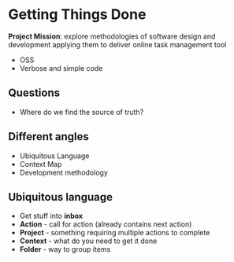 # Getting Things Done #

**Project Mission**: explore methodologies of software design and development applying them to deliver online task management tool

- OSS
- Verbose and simple code

## Questions ##

- Where do we find the source of truth?


## Different angles ##

- Ubiquitous Language
- Context Map
- Development methodology


## Ubiquitous language ##

- Get stuff into **inbox**
- **Action** - call for action (already contains next action)
- **Project** - something requiring multiple actions to complete
- **Context** - what do you need to get it done
- **Folder** - way to group items
